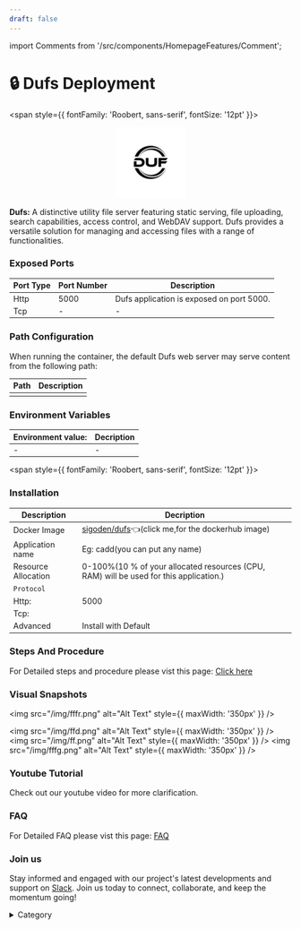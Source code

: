 ```yaml
---
draft: false
---
```

import Comments from '/src/components/HomepageFeatures/Comment';





# 🔒 Dufs Deployment

<span style={{ fontFamily: 'Roobert, sans-serif', fontSize: '12pt' }}>

<p align="center">
  <img src="/img/r4c.jpg" alt="Alt Text" width="25%"/>
</p> 


**Dufs:** A distinctive utility file server featuring static serving, file uploading, search capabilities, access control, and WebDAV support. Dufs provides a versatile solution for managing and accessing files with a range of functionalities.


### Exposed Ports

| Port Type | Port Number | Description                               |
| --------- | ----------- | ----------------------------------------- |
| Http      | 5000          | Dufs application is exposed on port 5000.  |
| Tcp       | -           | -             |

### Path Configuration

When running the container, the default Dufs web server may serve content from the following path:

| Path                            | Description                                     |
| ------------------------------- | ----------------------------------------------- |
|   |  |


### Environment Variables


|   **Environment value:**          | Decription                                                                                                               | 
| --------------------- | ------                                                                                                                   | 
|-       |  -                              |

</span>


<span style={{ fontFamily: 'Roobert, sans-serif', fontSize: '12pt' }}>

### Installation

|  Description          | Decription                                                                                                               | 
| --------------------- | ------                                                                                                                   | 
| Docker Image          |   [sigoden/dufs](https://hub.docker.com/r/sigoden/dufs)👈(click me,for the dockerhub image)                       |
| Application name      |  Eg: cadd(you can put any name)                                                                                        | 
| Resource Allocation   |  0-100%(10 % of your allocated resources (CPU, RAM) will be used for this application.)                                  | 
| `Protocol`            |                                                                                                                          | 
|  Http:                | 5000                                                                                                                     |
|  Tcp:                 |                                                                                                                          | 
|    Advanced           |    Install with Default                                                                                                  |


### Steps And Procedure

For Detailed steps and procedure please vist this page: [Click here](https://techscaleinfinite.github.io/introduction/cloud-float/Steps%20and%20procedure)


### Visual Snapshots

<img src="/img/fffr.png" alt="Alt Text" style={{ maxWidth: '350px' }} />

<img src="/img/ffd.png" alt="Alt Text" style={{ maxWidth: '350px' }} /> <img src="/img/ff.png" alt="Alt Text" style={{ maxWidth: '350px' }} /> <img src="/img/fffg.png" alt="Alt Text" style={{ maxWidth: '350px' }} />






### Youtube Tutorial&#x20;

Check out our youtube video for more clarification.



### FAQ

For Detailed FAQ please vist this page: [FAQ](https://techscaleinfinite.github.io/FAQ)

### Join us

Stay informed and engaged with our project's latest developments and support on [Slack](https://app.slack.com/client/T04QS32JX6E/C04QKEWE146). Join us today to connect, collaborate, and keep the momentum going!

<details>

<summary>Category</summary>

Kubernetes, cloud computing, DevOps, cloud services, hosting platform, container orchestration, cloud infrastructure, cloud deployment, cloud management, cloud technology, cloud solutions, Dufs

</details>

</span>



<Comments />